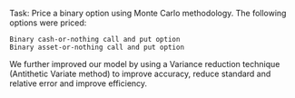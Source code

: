 

Task: Price a binary option using Monte Carlo methodology. The following options were priced:

    Binary cash-or-nothing call and put option
    Binary asset-or-nothing call and put option

We further improved our model by using a Variance reduction technique (Antithetic Variate method) to improve accuracy, reduce standard and relative error and improve efficiency.
